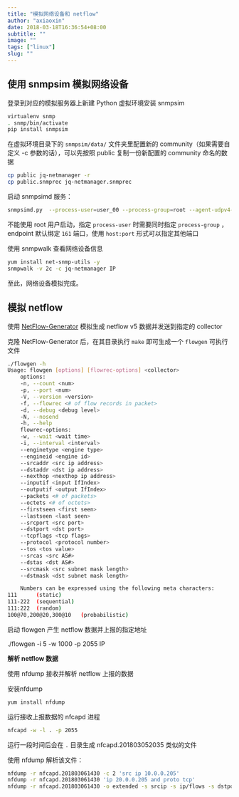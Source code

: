 ```yaml
---
title: "模拟网络设备和 netflow"
author: "axiaoxin"
date: 2018-03-18T16:36:54+08:00
subtitle: ""
image: ""
tags: ["linux"]
slug: ""
---
```



## 使用 snmpsim 模拟网络设备

登录到对应的模拟服务器上新建 Python 虚拟环境安装 snmpsim

```sh
virtualenv snmp
. snmp/bin/activate
pip install snmpsim
```


在虚拟环境目录下的 `snmpsim/data/` 文件夹里配置新的 community（如果需要自定义 -c 参数的话），可以先按照 public 复制一份新配置的 community 命名的数据

```sh
cp public jq-netmanager -r
cp public.snmprec jq-netmanager.snmprec
```

启动 snmpsimd 服务：

```sh
snmpsimd.py  --process-user=user_00 --process-group=root --agent-udpv4-endpoint=IP  --data-dir=./data
```

不能使用 root 用户启动，指定 `process-user` 时需要同时指定 `process-group` ，endpoint 默认绑定 `161` 端口，使用 `host:port` 形式可以指定其他端口


使用 snmpwalk 查看网络设备信息

```sh
yum install net-snmp-utils -y
snmpwalk -v 2c -c jq-netmanager IP
```

至此，网络设备模拟完成。


## 模拟 netflow

使用 [NetFlow-Generator](https://github.com/mshindo/NetFlow-Generator) 模拟生成 netflow v5 数据并发送到指定的 collector

克隆 NetFlow-Generator 后，在其目录执行 `make` 即可生成一个 `flowgen` 可执行文件

```sh
./flowgen -h
Usage: flowgen [options] [flowrec-options] <collector>
    options:
    -n, --count <num>
    -p, --port <num>
    -V, --version <version>
    -f, --flowrec <# of flow records in packet>
    -d, --debug <debug level>
    -N, --nosend
    -h, --help
    flowrec-options:
    -w, --wait <wait time>
    -i, --interval <interval>
    --enginetype <engine type>
    --engineid <engine id>
    --srcaddr <src ip address>
    --dstaddr <dst ip address>
    --nexthop <nexthop ip address>
    --inputif <input IfIndex>
    --outputif <output IfIndex>
    --packets <# of packets>
    --octets <# of octets>
    --firstseen <first seen>
    --lastseen <last seen>
    --srcport <src port>
    --dstport <dst port>
    --tcpflags <tcp flags>
    --protocol <protocol number>
    --tos <tos value>
    --srcas <src AS#>
    --dstas <dst AS#>
    --srcmask <src subnet mask length>
    --dstmask <dst subnet mask length>

    Numbers can be expressed using the following meta characters:
111      (static)
111-222  (sequential)
111:222  (random)
100@70,200@20,300@10   (probabilistic)
```

启动 flowgen 产生 netflow 数据并上报的指定地址

./flowgen -i 5 -w 1000 -p 2055 IP

**解析 netflow 数据**

使用 nfdump 接收并解析 netflow 上报的数据

安装nfdump

```sh
yum install nfdump
```

运行接收上报数据的 nfcapd 进程

```sh
nfcapd -w -l . -p 2055
```

运行一段时间后会在 `.` 目录生成 nfcapd.201803052035 类似的文件

使用 nfdump 解析该文件：

```sh
nfdump -r nfcapd.201803061430 -c 2 'src ip 10.0.0.205'
nfdump -r nfcapd.201803061430 'ip 20.0.0.205 and proto tcp'
nfdump -r nfcapd.201803061430 -o extended -s srcip -s ip/flows -s dstport/pps/packets/bytes -s record/bytes
```
